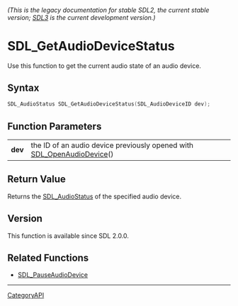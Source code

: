###### (This is the legacy documentation for stable SDL2, the current stable version; [SDL3](https://wiki.libsdl.org/SDL3/) is the current development version.)
# SDL_GetAudioDeviceStatus

Use this function to get the current audio state of an audio device.

## Syntax

```c
SDL_AudioStatus SDL_GetAudioDeviceStatus(SDL_AudioDeviceID dev);

```

## Function Parameters

|             |                                                                                               |
| ----------- | --------------------------------------------------------------------------------------------- |
| **dev**     | the ID of an audio device previously opened with [SDL_OpenAudioDevice](SDL_OpenAudioDevice.md)() |

## Return Value

Returns the [SDL_AudioStatus](SDL_AudioStatus.md) of the specified audio
device.

## Version

This function is available since SDL 2.0.0.

## Related Functions

* [SDL_PauseAudioDevice](SDL_PauseAudioDevice.md)

----
[CategoryAPI](CategoryAPI.md)
